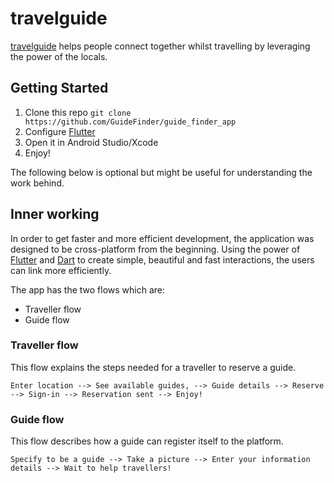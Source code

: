 # travelguide

[travelguide](https://guidefinder.github.io/) helps people connect together whilst travelling by leveraging the power of the locals.

## Getting Started

1. Clone this repo
`git clone https://github.com/GuideFinder/guide_finder_app`
2. Configure [Flutter](https://flutter.io/get-started/install/)
3. Open it in Android Studio/Xcode
4. Enjoy!

The following below is optional but might be useful for understanding the work behind.

## Inner working

In order to get faster and more efficient development, the application was designed to be cross-platform from the beginning. Using the power of [Flutter](https://flutter.io/) and [Dart](https://www.dartlang.org/) to create simple, beautiful and fast interactions, the users can link more efficiently. 

The app has the two flows which are:

- Traveller flow
- Guide flow

### Traveller flow

This flow explains the steps needed for a traveller to reserve a guide.

`Enter location --> See available guides, --> Guide details --> Reserve --> Sign-in --> Reservation sent --> Enjoy!`

### Guide flow

This flow describes how a guide can register itself to the platform.

`Specify to be a guide --> Take a picture --> Enter your information details --> Wait to help travellers!`